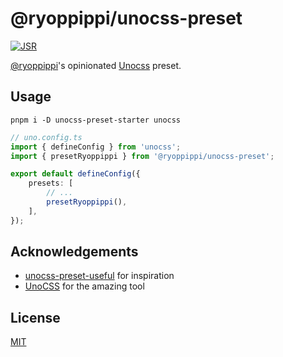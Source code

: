 # @ryoppippi/unocss-preset

[![JSR](https://jsr.io/badges/@ryoppippi/unocss-preset)](https://jsr.io/@ryoppippi/unocss-preset)

[@ryoppippi](https://ryoppippi.com/gh)'s opinionated [Unocss](https://unocss.com) preset.

## Usage

```shell
pnpm i -D unocss-preset-starter unocss
```

```ts
// uno.config.ts
import { defineConfig } from 'unocss';
import { presetRyoppippi } from '@ryoppippi/unocss-preset';

export default defineConfig({
	presets: [
		// ...
		presetRyoppippi(),
	],
});
```

## Acknowledgements

- [unocss-preset-useful](https://github.com/unpreset/unocss-preset-useful) for inspiration
- [UnoCSS](https://unocss.com) for the amazing tool

## License

[MIT](./LICENSE)
